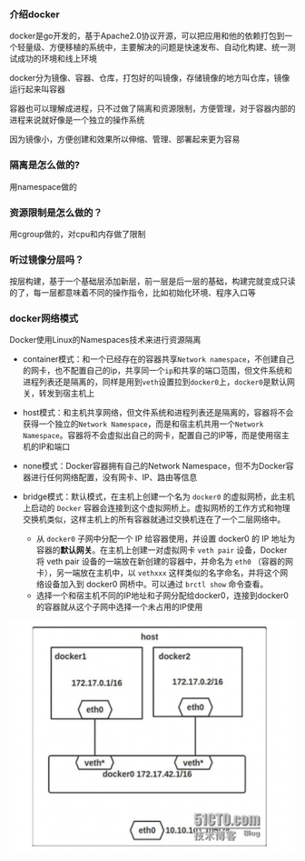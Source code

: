 ### 介绍docker

docker是go开发的，基于Apache2.0协议开源，可以把应用和他的依赖打包到一个轻量级、方便移植的系统中，主要解决的问题是快速发布、自动化构建、统一测试成功的环境和线上环境

docker分为镜像、容器、仓库，打包好的叫镜像，存储镜像的地方叫仓库，镜像运行起来叫容器

容器也可以理解成进程，只不过做了隔离和资源限制，方便管理，对于容器内部的进程来说就好像是一个独立的操作系统

因为镜像小，方便创建和效果所以伸缩、管理、部署起来更为容易

### 隔离是怎么做的?

用namespace做的

### 资源限制是怎么做的？

用cgroup做的，对cpu和内存做了限制

### 听过镜像分层吗？

按层构建，基于一个基础层添加新层，前一层是后一层的基础，构建完就变成只读的了，每一层都意味着不同的操作指令，比如初始化环境、程序入口等

### docker网络模式

Docker使用Linux的Namespaces技术来进行资源隔离

* container模式：和一个已经存在的容器共享`Network namespace`，不创建自己的网卡，也不配置自己的ip，共享同一个`ip`和共享的端口范围，但文件系统和进程列表还是隔离的，同样是用到`veth`设置拉到`docker0`上，`docker0`是默认网关，转发到宿主机上

* host模式：和主机共享网络，但文件系统和进程列表还是隔离的，容器将不会获得一个独立的`Network Namespace`，而是和宿主机共用一个`Network Namespace`。容器将不会虚拟出自己的网卡，配置自己的IP等，而是使用宿主机的IP和端口

* none模式：Docker容器拥有自己的Network Namespace，但不为Docker容器进行任何网络配置，没有网卡、IP、路由等信息

* bridge模式：默认模式，在主机上创建一个名为 `docker0` 的虚拟网桥，此主机上启动的 `Docker` 容器会连接到这个虚拟网桥上。虚拟网桥的工作方式和物理交换机类似，这样主机上的所有容器就通过交换机连在了一个二层网络中。
  - 从 `docker0` 子网中分配一个 IP 给容器使用，并设置 docker0 的 IP 地址为容器的**默认网关**。在主机上创建一对虚拟网卡 `veth pair` 设备，Docker 将 veth pair 设备的一端放在新创建的容器中，并命名为 `eth0` （容器的网卡），另一端放在主机中，以 `vethxxx` 这样类似的名字命名，并将这个网络设备加入到 docker0 网桥中。可以通过 `brctl show` 命令查看。
  - 选择一个和宿主机不同的IP地址和子网分配给docker0，连接到docker0的容器就从这个子网中选择一个未占用的IP使用

![](../res/2021-03-26-16-42-00.png)

